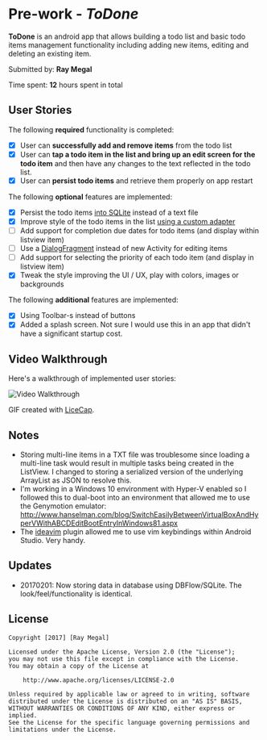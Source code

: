 # Pre-work - *ToDone*

**ToDone** is an android app that allows building a todo list and basic todo items management functionality including adding new items, editing and deleting an existing item.

Submitted by: **Ray Megal**

Time spent: **12** hours spent in total

## User Stories

The following **required** functionality is completed:

* [X] User can **successfully add and remove items** from the todo list
* [X] User can **tap a todo item in the list and bring up an edit screen for the todo item** and then have any changes to the text reflected in the todo list.
* [X] User can **persist todo items** and retrieve them properly on app restart

The following **optional** features are implemented:

* [X] Persist the todo items [into SQLite](http://guides.codepath.com/android/Persisting-Data-to-the-Device#sqlite) instead of a text file
* [X] Improve style of the todo items in the list [using a custom adapter](http://guides.codepath.com/android/Using-an-ArrayAdapter-with-ListView)
* [ ] Add support for completion due dates for todo items (and display within listview item)
* [ ] Use a [DialogFragment](http://guides.codepath.com/android/Using-DialogFragment) instead of new Activity for editing items
* [ ] Add support for selecting the priority of each todo item (and display in listview item)
* [X] Tweak the style improving the UI / UX, play with colors, images or backgrounds

The following **additional** features are implemented:

* [X] Using Toolbar-s instead of buttons
* [X] Added a splash screen. Not sure I would use this in an app that didn't have a significant startup cost.

## Video Walkthrough 

Here's a walkthrough of implemented user stories:

<img src='https://cloud.githubusercontent.com/assets/213904/22850554/63d283f0-efaf-11e6-82f2-d460f9729c20.gif' title='Video Walkthrough' width='' alt='Video Walkthrough' />

GIF created with [LiceCap](http://www.cockos.com/licecap/).

## Notes

* Storing multi-line items in a TXT file was troublesome since loading a multi-line task would result in multiple tasks being created in the ListView. I changed to storing a serialized version of the underlying ArrayList as JSON to resolve this.
* I'm working in a Windows 10 environment with Hyper-V enabled so I followed this to dual-boot into an environment that allowed me to use the Genymotion emulator: http://www.hanselman.com/blog/SwitchEasilyBetweenVirtualBoxAndHyperVWithABCDEditBootEntryInWindows81.aspx
* The [ideavim](https://github.com/JetBrains/ideavim) plugin allowed me to use vim keybindings within Android Studio. Very handy.

## Updates
* 20170201: Now storing data in database using DBFlow/SQLite. The look/feel/functionality is identical.

## License

    Copyright [2017] [Ray Megal]

    Licensed under the Apache License, Version 2.0 (the "License");
    you may not use this file except in compliance with the License.
    You may obtain a copy of the License at

        http://www.apache.org/licenses/LICENSE-2.0

    Unless required by applicable law or agreed to in writing, software
    distributed under the License is distributed on an "AS IS" BASIS,
    WITHOUT WARRANTIES OR CONDITIONS OF ANY KIND, either express or implied.
    See the License for the specific language governing permissions and
    limitations under the License.
